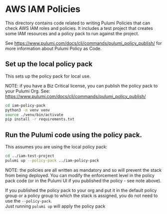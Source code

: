 # AWS IAM Policies
This directory contains code related to writing Pulumi Policies that can check AWS IAM roles and policies.
It includes a test project that creates some IAM resources and a policy pack to run against the project.

See https://www.pulumi.com/docs/cli/commands/pulumi_policy_publish/ for more information about Pulumi Policy as Code.

## Set up the local policy pack 
This sets up the policy pack for local use.

NOTE: if you have a Biz Critical license, you can publish the policy pack to your Pulumi Org.
See: https://www.pulumi.com/docs/cli/commands/pulumi_policy_publish/


```bash
cd iam-policy-pack
python3 -m venv venv
source ./venv/bin/activate
pip install -r requirements.txt
```

## Run the Pulumi code using the policy pack.
This assumes you are using the local policy pack:
```bash
cd ../iam-test-project
pulumi up --policy-pack ../iam-policy-pack
```

NOTE: the policies are all written as mandatory and so will prevent the stack from being deployed.
You can modify the enforcement level in the policy pack code (or in the Pulumi UI if you published the policy - see note above).

If you published the policy pack to your org and put it in the default policy group or a policy group to which the stack is assigned, you do not need to use the `--policy-pack`.  
Just running `pulumi up` will apply the policy pack  